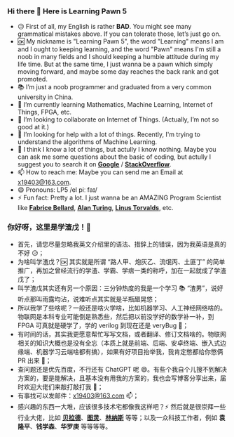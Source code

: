 ### Hi there 👋 Here is Learning Pawn 5

- 😥 First of all, my English is rather **BAD**. You might see many grammatical mistakes above. If you can tolerate those, let’s just go on.
- 🆗 My nickname is "Learning Pawn 5", the word "Learning" means I am and I ought to keeping learning, and the word "Pawn" means I'm still a noob in many fields and I should keeping a humble attitude during my life time. But at the same time, I just wanna be a pawn which simply moving forward, and maybe some day reaches the back rank and got promoted.
- 📚 I’m just a noob programmer and graduated from a very common university in China.
- 🌱 I’m currently learning Mathematics, Machine Learning, Internet of Things, FPGA, etc.
- 👯 I’m looking to collaborate on Internet of Things. (Actually, I’m not so good at it.)
- 🤔 I’m looking for help with a lot of things. Recently, I'm trying to understand the algorithms of Machine Learning.
- 💬 I think I know a lot of things, but actully I know nothing. Maybe you can ask me some questions about the basic of coding, but actully I suggest you to search it on [**Google**](https://google.com/) / [**StackOverflow**](https://stackoverflow.com/). 
- 📫 How to reach me: Maybe you can send me an Email at x19403@163.com.
- 😄 Pronouns: LP5 /el piː faɪ/
- ⚡ Fun fact: Pretty a lot. I just wanna be an AMAZING Program Scientist like [**Fabrice Bellard**](https://bellard.org/), [**Alan Turing**](https://www.turing.org.uk/), [**Linus Torvalds**](https://linustechtips.com/), etc.


### 你好呀，这里是学渣戊！👋

- 首先，请您尽量忽略我英文介绍里的语法、措辞上的错误，因为我英语是真的不好 😥；
- 为啥叫学渣戊？🆗 其实就是所谓 “路人甲、炮灰乙、流氓丙、土匪丁” 的简单推广，再加之曾经流行的学渣、学霸、学痞一类的称呼，加在一起就成了学渣戊了；
- 叫学渣戊其实还有另一个原因：三分钟热度的我是一个学习 📚 “渣男”，说好听点那叫雨露均沾，说难听点其实就是半瓶醋晃悠；
- 所以我学了些啥呢？一般还是啥火学啥，比如机器学习、人工神经网络啥的。物联网是本科专业可能倒是熟悉些，然后把以前没学好的数学补一补，到 FPGA 可真就是硬学了，学的 verilog 到现在还是 veryBug 🤔；
- 有时间的话，其实我更愿意帮忙写写文档，或者翻译、修订文档啥的。物联网相关的知识大概也是没有全忘（本质上就是前端、后端、安卓终端、嵌入式边缘端、机器学习云端啥都有搞），如果有好项目抬举我，我肯定憋都给你憋俩 PR 出来 👯；
- 查问题还是优先百度，不行还有 ChatGPT 呢 😄。有些个我自个儿搜不到解决方案的，要是能解决，且基本没有用我的方案的，我也会写博客分享出来，届时欢迎大佬们来敲打敲打我 💬；
- 有事找可以发邮件：x19403@163.com 📫；
- 感兴趣的东西一大堆，应该很多技术宅都像我这样吧？⚡ 然后就是很崇拜一些行业大佬，比如 [**贝拉德**](https://bellard.org/)、[**图灵**](https://www.turing.org.uk/)、[**林纳斯**](https://linustechtips.com/) 等等；以及一众科技工作者，例如 **袁隆平**、**钱学森**、**华罗庚** 等等等等。
